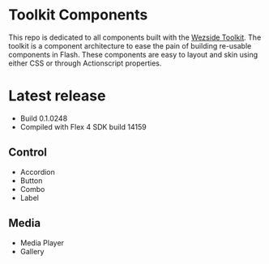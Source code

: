 Toolkit Components
==================

This repo is dedicated to all components built with the [Wezside Toolkit](https://github.com/wezside/Toolkit). The toolkit is a component architecture to ease the pain
of building re-usable components in Flash. These components are easy to layout and skin using either CSS or through Actionscript properties. 

Latest release 
=======
* Build 0.1.0248
* Compiled with Flex 4 SDK build 14159 

Control
-------

* Accordion
* Button
* Combo
* Label

Media
-----

* Media Player
* Gallery
